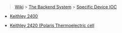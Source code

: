 > [Wiki](Home) > [The Backend System](The-Backend-System) > [Specific Device IOC](Specific-Device-IOC)

* [Keithley 2400](Keithley-2400)

* [Keithley 2420 (Polaris Thermoelectric cell](https://github.com/ISISComputingGroup/ibex_developers_manual/wiki/Keithley-2420-(POLARIS-Thermoelectric-cell))